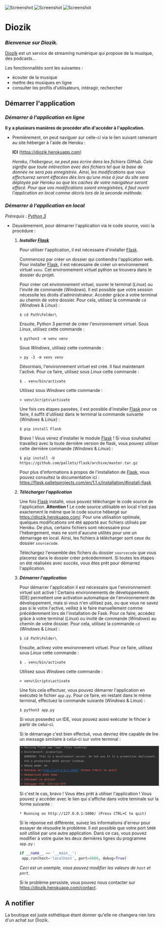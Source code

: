 ![Screenshot](image-readme/yellow_icon.ico) ![Screenshot](image-readme/white_icon.ico) ![Screenshot](image-readme/blue_icon.ico)
# Diozik

### _Bienvenue sur Diozik._
[Diozik](https://diozik.herokuapp.com/) est un service de streaming numérique qui propose de la musique, des podcasts...

Les fonctionnalités sont les suivantes :
- écouter de la musique
- mettre des musiques en ligne
- consulter les profils d'utilisateurs, intéragir, rechercher

## Démarrer l'application

### _Démarrer à l'application en ligne_

**Il y a plusieurs manières de procéder afin d'accéder à l'application.**

- Premièrement, on peut naviguer sur celle-ci via le lien suivant ramenant au site héberger à l'aide de Heroku :

    **ICI** (https://diozik.herokuapp.com)
    
    _Heroku, l'hébergeur, ne peut pas écrire dans les fichiers GitHub. Cela signifie que toute intérection avec des fichiers tel que la base de donnée ne sera pas enregistrée. Ainsi, les modifications que vous effectuerez seront éffacées dès lors qu'une mise à jour du site sera déployée par Heroku ou que les caches de votre navigateur seront effacé. Pour que vos modifications soient enregistrées, il faut ouvrir l'application en local comme décris lors de la seconde méthode._

### _Démarrer à l'application en local_

_Prérequis : [Python 3](https://docs.python.org/3/index.html)_

- Deuxièmement, pour démarrer l'application via le code source, voici la procédure :

   1. ***Installer [Flask](https://flask.palletsprojects.com/en/1.1.x/)***
      
      Pour utiliser l'application, il est nécessaire d'installer [Flask](https://flask.palletsprojects.com/en/1.1.x/).
      
      Commencez par créer un dossier qui contiendra l'application web.
      Pour installer [Flask](https://flask.palletsprojects.com/en/1.1.x/), il est nécessaire de créer un environnement virtuel `venv`. Cet environnement virtuel python se trouvera dans le dossier du projet.
      
      Pour créer cet environnement virtuel, ouvrer le terminal (_Linux_) ou l'invité de commande (_Windows_). Il est possible que votre session nécessite les droits d'administrateur. Accéder grâce à votre terminal au chemin de votre dossier. Pour cela, utilisez la commande `cd` (_Windows_ & _Linux_) :
      
      ```
      $ cd Path\Folder\
      ```
      
      Ensuite, Python 3 permet de créer l'environnement virtuel. Sous _Linux_, utilisez cette commande :
      ```
      $ python3 -m venv venv
      ```
      Sous _Windows_, utilisez cette commande :
      ```
      > py -3 -m venv venv
      ```
      
      Désormais, l'environnement virtuel est créé. Il faut maintenant l'activé. Pour ce faire, utilisez sous _Linux_ cette commande :
      ```
      $ . venv/bin/activate
      ```
      Utilisez sous _Windows_ cette commande :
      ```
      > venv\Scripts\activate
      ```
      Une fois ces étapes passées, il est possible d'installer [Flask](https://flask.palletsprojects.com/en/1.1.x/) pour ce faire, il suffit d'utilisez dans le terminal la commande suivante (_Windows_ & _Linux_) :
      ```
      $ pip install Flask
      ```
      Bravo ! Vous venez d'installer le module [Flask](https://flask.palletsprojects.com/en/1.1.x/) ! Si vous souhaitez travaillez avec la toute dernière version de flask, vous pouvez utiliser cette dernière commande (_Windows_ & _Linux_) :
      ```
      $ pip install -U https://github.com/pallets/flask/archive/master.tar.gz
      ```
      Pour plus d'informations à propos de l'installation de [Flask](https://flask.palletsprojects.com/en/1.1.x/), vous pouvez consultez la documentation ici : https://flask.palletsprojects.com/en/1.1.x/installation/#install-flask

   2. ***Télécharger l'application***
      
      Une fois [Flask](https://flask.palletsprojects.com/en/1.1.x/) installé, vous pouvez télécharger le code source de l'application. **Attention !** Le code source utilisable en local n'est pas exactement le même que le code source hébergé sur https://diozik.herokuapp.com/. Pour une utilisation optimale, quelques modifications ont été apporté auc fichiers utilisés par Heroku. De plus, certains fichiers sont nécessaire pour l'hébergement, mais ne sont d'aucune utilités pour une un démarrage en local. Ainsi, les fichiers à télécharger sont ceux du dossier `sourcecode`.
      
      Téléchargez l'ensemble des fichers du dossier `sourcecode` que vous placerez dans le dossier créer précédemment. Si toutes les étapes on été réalisées avec succès, vous êtes prêt pour démarrez l'application.
      
   3. ***Démarrer l'application***
      
      Pour démarrer l'application il est nécessaire que l'environnement virtuel soit activé ! Certains environnements de développements (IDE) permettent une activation automatique de l'environnement de développement, mais si vous n'en utilisez pas, ou que vous ne savez pas si le votre l'active, veillez à le faire manuellement comme précédemment lors de l'installation de Fask. Pour ce faire, accèdez grâce à votre terminal (_Linux_) ou invité de commande (_Windows_) au chemin de votre dossier. Pour cela, utilisez la commande `cd` (_Windows_ & _Linux_) :
      
      ```
      $ cd Path\Folder\
      ```
      Ensuite, activez votre environnement virtuel. Pour ce faire, utilisez sous _Linux_ cette commande :
      ```
      $ . venv/bin/activate
      ```
      Utilisez sous _Windows_ cette commande :
      ```
      > venv\Scripts\activate
      ```
      Une fois cela effectuer, vous pouvez démarrer l'application en exécutez le fichier `app.py`.  Pour ce faire, en restant dans le même terminal, effectuez la commande suivante (_Windows_ & _Linux_) :
      ```
      $ python3 app.py
      ```
      Si vous possedez un IDE, vous pouvez aussi exécuter le fihcier à partir de celui-ci.
      
      Si le démarrage c'est bien effectué, vous devriez être capable de lire un message similaire à celui-ci sur votre terminal :    
      

      ![Screenshot](image-readme/launcher.jpg)

      Si c'est le cas, bravo ! Vous êtes prêt à utiliser l'application ! Vous pouvez y accéder avec le lien qui s'affiche dans votre teminale sur la forme suivante :
      ```
      * Running on http://127.0.0.1:5000/ (Press CTRL+C to quit)
      ```
      Si le réponse est différente, suivez les informations d'erreur pour essayer de résoudre le problème. Il est possible que votre port `5000` soit utilisé par une autre application. Dans ce cas, vous pouvez modifier à votre guise les deux dernières lignes du programme `app.py` :
      ```py
      if __name__ == '__main__':
       app.run(host='localhost', port=8000, debug=True)
      ```
      _Ceci est un exemple, vous pouvez modifier les valeurs de `host` et `port`._

      Si le problème perssiste, vous pouvez nous contacter sur https://diozik.herokuapp.com/contact.

## A notifier

La boutique est juste esthétique étant donner qu'elle ne changera rien lors d'un achat sur Diozik.
